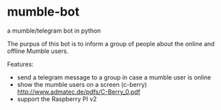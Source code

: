 # mumble-bot
a mumble/telegram bot in python

The purpus of this bot is to inform a group of people about the online and offline Mumble users.

Features:
* send a telegram message to a group in case a mumble user is online
* show the mumble users on a screen (c-berry) http://www.admatec.de/pdfs/C-Berry_0.pdf
* support the Raspberry PI v2
